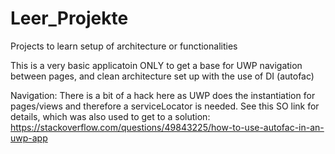# Leer_Projekte
Projects to learn setup of architecture or functionalities


This is a very basic applicatoin ONLY to get a base for UWP navigation between pages, and clean architecture set up with the use of DI (autofac)

Navigation:
  There is a bit of a hack here as UWP does the instantiation for pages/views and therefore a serviceLocator is needed. 
  See this SO link for details, which was also used to get to a solution:
  https://stackoverflow.com/questions/49843225/how-to-use-autofac-in-an-uwp-app
  
